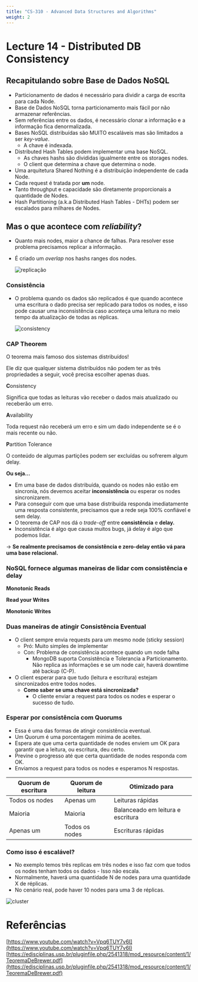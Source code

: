```yaml
---
title: "CS-310 - Advanced Data Structures and Algorithms"
weight: 2
---
```



# **Lecture 14 - Distributed DB Consistency**

## **Recapitulando sobre Base de Dados NoSQL**

- Particionamento de dados é necessário para dividir a carga de escrita para cada Node.
- Base de Dados NoSQL torna particionamento mais fácil por não armazenar referências.
- Sem referências entre os dados, é necessário clonar a informação e a informação fica denormalizada.
- Bases NoSQL distribuídas são MUITO escaláveis mas são limitados a ser *key-value*.
    - A chave é indexada.
- Distributed Hash Tables podem implementar uma base NoSQL.
    - As chaves hashs são divididas igualmente entre os storages nodes.
    - O client que determina a chave que determina o node.
- Uma arquitetura Shared Nothing é a distribuição independente de cada Node.
- Cada request é tratada por **um** node.
- Tanto throughput e capacidade são diretamente proporcionais a quantidade de Nodes.
- Hash Partitioning (a.k.a Distributed Hash Tables - DHTs) podem ser escalados para milhares de Nodes.

## **Mas o que acontece com *reliability*?**

- Quanto mais nodes, maior a chance de falhas. Para resolver esse problema precisamos replicar a informação.
- É criado um *overlap* nos hashs ranges dos nodes.

    ![replicação](/assets/cs-310-advanced-data-structures-and-algorithms/range-replication.png)


### **Consistência**

- O problema quando os dados são replicados é que quando acontece uma escritura o dado precisa ser replicado para todos os nodes, e isso pode causar uma inconsistência caso aconteça uma leitura no meio tempo da atualização de todas as réplicas.

    ![consistency](/assets/cs-310-advanced-data-structures-and-algorithms/consistency.png)


### **CAP Theorem**

 O teorema mais famoso dos sistemas distribuídos!

Ele diz que qualquer sistema distribuídos não podem ter as três propriedades a seguir, você precisa escolher apenas duas.

**C**onsistency

Significa que todas as leituras vão receber o dados mais atualizado ou receberão um erro.

**A**vailability

Toda request não receberá um erro e sim um dado independente se é o mais recente ou não.

**P**artition Tolerance

O conteúdo de algumas partições podem ser excluídas ou sofrerem algum delay.

**Ou seja...**

- Em uma base de dados distribuída, quando os nodes não estão em sincronia, nós devemos aceitar **inconsistência** ou esperar os nodes sincronizarem.
- Para conseguir com que uma base distribuída responda imediatamente uma resposta consistente, precisamos que a rede seja 100% confiável e sem delay.
- O teorema de CAP nos dá o *trade-off* entre **consistência** e **delay.**
- Inconsistência é algo que causa muitos bugs, já delay é algo que podemos lidar.

→ **Se realmente precisamos de consistência e zero-delay então vá para uma base relacional.**

### **NoSQL fornece algumas maneiras de lidar com consistência e delay**

**Monotonic Reads**

**Read your Writes**

**Monotonic Writes**

### Duas maneiras de atingir Consistência Eventual

- O client sempre envia requests para um mesmo node (sticky session)
    - Pró: Muito simples de implementar
    - Con: Problema de consistência acontece quando um node falha
        - MongoDB suporta Consistência e Tolerancia a Particionamento. Não replica as informações e se um node cair, haverá downtime até backup (C-P).
- O client esperar para que tudo (leitura e escritura) estejam sincronizados entre todos nodes.
    - **Como saber se uma chave está sincronizada?**
        - O cliente enviar a request para todos os nodes e esperar o sucesso de tudo.

### Esperar por consistência com Quorums

- Essa é uma das formas de atingir consistência eventual.
- Um Quorum é uma porcentagem minima de aceites.
- Espera ate que uma certa quantidade de nodes enviem um OK para garantir que a leitura, ou escritura, deu certo.
- Previne o progresso até que certa quantidade de nodes responda com OK.
- Enviamos a request para todos os nodes e esperamos N respostas.

| Quorum de escritura | Quorum de leitura | Otimizado para |
| --- | --- | --- |
| Todos os nodes | Apenas um | Leituras rápidas |
| Maioria | Maioria | Balanceado em leitura e escritura |
| Apenas um | Todos os nodes | Escrituras rápidas |


### Como isso é escalável?

- No exemplo temos três replicas em três nodes e isso faz com que todos os nodes tenham todos os dados - Isso não escala.
- Normalmente, haverá uma quantidade N de nodes para uma quantidade X de réplicas.
- No cenário real, pode haver 10 nodes para uma 3 de réplicas.

![cluster](/assets/cs-310-advanced-data-structures-and-algorithms/cluster-scaling.png)

# Referências

[https://www.youtube.com/watch?v=Vpq6TUY7v6I](https://www.youtube.com/watch?v=Vpq6TUY7v6I)
[https://edisciplinas.usp.br/pluginfile.php/2541318/mod_resource/content/1/TeoremaDeBrewer.pdf](https://edisciplinas.usp.br/pluginfile.php/2541318/mod_resource/content/1/TeoremaDeBrewer.pdf)
